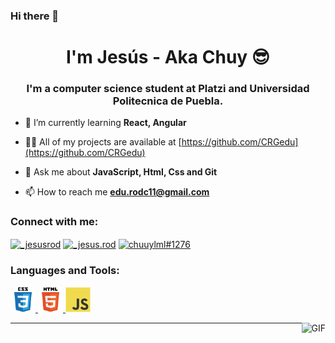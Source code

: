 ### Hi there 👋

<h1 align="center"> I'm Jesús - Aka Chuy 😎</h1>
<h3 align="center">I'm a computer science student at Platzi and Universidad Politecnica de Puebla.</h3>

- 🌱 I’m currently learning **React, Angular**

- 👨‍💻 All of my projects are available at [https://github.com/CRGedu](https://github.com/CRGedu)

- 💬 Ask me about **JavaScript, Html, Css and Git**

- 📫 How to reach me **edu.rodc11@gmail.com**

<h3 align="left">Connect with me:</h3>
<p align="left">
<a href="https://twitter.com/_jesusrod" target="blank"><img align="center" src="https://raw.githubusercontent.com/rahuldkjain/github-profile-readme-generator/master/src/images/icons/Social/twitter.svg" alt="_jesusrod" height="30" width="40" /></a>
<a href="https://instagram.com/_jesus.rod" target="blank"><img align="center" src="https://raw.githubusercontent.com/rahuldkjain/github-profile-readme-generator/master/src/images/icons/Social/instagram.svg" alt="_jesus.rod" height="30" width="40" /></a>
<a href="https://discord.gg/chuuylml#1276" target="blank"><img align="center" src="https://raw.githubusercontent.com/rahuldkjain/github-profile-readme-generator/master/src/images/icons/Social/discord.svg" alt="chuuylml#1276" height="30" width="40" /></a>
</p>

<h3 align="left">Languages and Tools:</h3>
<p align="left"> <a href="https://www.w3schools.com/css/" target="_blank" rel="noreferrer"> <img src="https://raw.githubusercontent.com/devicons/devicon/master/icons/css3/css3-original-wordmark.svg" alt="css3" width="40" height="40"/> </a> <a href="https://www.w3.org/html/" target="_blank" rel="noreferrer"> <img src="https://raw.githubusercontent.com/devicons/devicon/master/icons/html5/html5-original-wordmark.svg" alt="html5" width="40" height="40"/> </a> <a href="https://developer.mozilla.org/en-US/docs/Web/JavaScript" target="_blank" rel="noreferrer"> <img src="https://raw.githubusercontent.com/devicons/devicon/master/icons/javascript/javascript-original.svg" alt="javascript" width="40" height="40"/> </a> </p>



<img align="right" alt="GIF" height="170px" src="https://media.giphy.com/media/J5B1Y8QZnzXXbLQIBu/giphy.gif" />


---

<!--
**CRGedu/crgedu** is a ✨ _special_ ✨ repository because its `README.md` (this file) appears on your GitHub profile.

Here are some ideas to get you started:

- 🔭 I’m currently working on ...
- 🌱 I’m currently learning ...
- 👯 I’m looking to collaborate on ...
- 🤔 I’m looking for help with ...
- 💬 Ask me about ...
- 📫 How to reach me: ...
- 😄 Pronouns: ...
- ⚡ Fun fact: ...
-->
